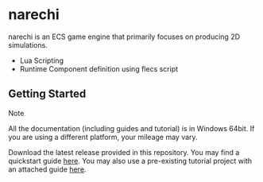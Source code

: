 # narechi

narechi is an ECS game engine that primarily focuses on producing 2D simulations.

* Lua Scripting
* Runtime Component definition using flecs script

## Getting Started

> [!NOTE]
> All the documentation (including guides and tutorial) is in Windows 64bit. If you are using a different platform, your mileage may vary.

Download the latest release provided in this repository. You may find a
quickstart guide [here](docs/guides/quickstart.md). You may also
 use a pre-existing tutorial project with an attached guide
 [here](docs/guides/moving_object_tutorial.md).
